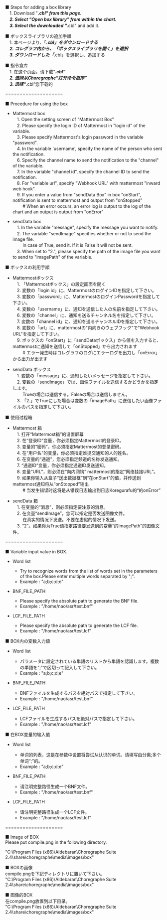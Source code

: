 ■ Steps for adding a box library  
　1. Download "***.cbl" from this page.  
　2. Select "Open box library" from within the chart.  
　3. Select the downloaded "***.cbl" and add it.  
  
■ ボックスライブラリの追加手順  
　1. 本ページより、「***.cbl」をダウンロードする  
　2. コレグラフ内から、「ボックスライブラリを開く」を選択  
　3. ダウンロードした「***.cbl」を選択し、追加する  
  
■ 指令盒库  
　1. 在这个页面，请下载“***.cbl”  
　2. 选择从Choregraphe“打开命令框库”  
　3. 选择“***.cbl”您下载的  
  
====================  
  
■ Procedure for using the box  
* Mattermost box  
　1. Open the setting screen of "Mattermost Box"  
　2. Please specify the login ID of Mattermost in "login id" of the variable.  
　3. Please specify Mattermost's login password in the variable "password".  
　4. In the variable 'username', specify the name of the person who sent the notification.  
　6. Specify the channel name to send the notification to the "channel" of the variable.  
　7. In the variable "channel id", specify the channel ID to send the notification.  
　8. For "variable url", specify "Webhook URL" with mattermost "inward web hook".  
　9. If you enter a value from "sendData Box" in box "onStart", notification is sent to mattermost and output from "onStopped"  
　　 # When an error occurs, an error log is output to the log of the chart and an output is output from "onError"  
  
* sendData box  
　1. In the variable "message", specify the message you want to notify.  
　2. The variable "sendImage" specifies whether or not to send the image file.  
　　 In case of True, send it. If it is False it will not be sent.  
　3. When set to "2.", please specify the path of the image file you want to send to "imagePath" of the variable.  
  
■ ボックスの利用手順  
* Mattermostボックス  
　1. 「Mattermostボックス」の設定画面を開く  
　2. 変数の「login id」に、MattermostのログインIDを指定して下さい。  
　3. 変数の「password」に、MattermostのログインPasswordを指定して下さい。  
　4. 変数の「username」に、通知を送信した人の名前を指定して下さい。  
　6. 変数の「channel」に、通知を送るチャンネル名を指定して下さい。  
　7. 変数の「channel id」に、通知を送るチャンネルIDを指定して下さい。  
　8. 変数の「url」に、mattermostの"内向きのウェブフック"で"Webhook URL"を指定して下さい。  
　9. ボックスの「onStart」に「sendDataボックス」から値を入力すると、mattermostに通知を送信して「onStopped」から出力されます  
　　 # エラー発生時はコレグラフのログにエラーログを出力し「onError」から出力が出ます  
  
* sendData ボックス  
　1. 変数の「message」に、通知したいメッセージを指定して下さい。  
　2. 変数の「sendImage」では、画像ファイルを送信するかどうかを指定します。  
　　 Trueの場合は送信する。Falseの場合は送信しません。  
　3. 「2.」でTrueにした場合は変数の「imagePath」に送信したい画像ファイルのパスを指定して下さい。  
  
■ 使用过程箱  
* Mattermost 箱  
　1. 打开“Mattermost箱”的设置屏幕  
　2. 在“登录ID”变量，你必须指定Mattermost的登录ID。  
　3. 变量的“密码”，你必须指定Mattermost的登录密码。  
　4. 在“用户名”的变量，你必须指定谁提交通知的人的姓名。  
　6. 在变量的“通道”，您必须指定频道的名称发送通知。  
　7. “通道ID”变量，你必须指定通道ID发送通知。  
　8. 变量“URL”，则必须在“向内网钩” mattermost的指定“网络挂接URL”。  
　9. 如果你输入从盒子“送出数据框”到“在onStart”的值，并传送到mattermost通知将从“onStopped”输出  
　　 # 当发生错误时这将是从错误日志输出到日志Koregurafu的“的onError”  
  
* sendData 箱  
　1. 在变量的“消息”，则必须指定要注意的消息。  
　2. 在变量“sendImage”，您可以指定是否发送图像文件。  
　　 在真实的情况下发送。不要在虚假的情况下发送。  
　3. “2”。如果你为True请指定路径要发送到的变量“的ImagePath”的图像文件。  
  
====================  
  
■ Variable input value in BOX.  
* Word list  
    * Try to recognize words from the list of words set in the parameters of the box.Please enter multiple words separated by ";".  
    * Example : "a;b;c;d;e"  
  
* BNF_FILE_PATH  
    * Please specify the absolute path to generate the BNF file.  
    * Example : "/home/nao/asr/test.bnf"  
  
* LCF_FILE_PATH  
    * Please specify the absolute path to generate the LCF file.  
    * Example : "/home/nao/asr/test.lcf"  
  
■ BOX内の変数入力値  
* Word list  
    * パラメータに設定されている単語のリストから単語を認識します。複数の単語を";"で区切って記入して下さい。  
    * Example : "a;b;c;d;e"  
  
* BNF_FILE_PATH  
    * BNFファイルを生成するパスを絶対パスで指定して下さい。  
    * Example : "/home/nao/asr/test.bnf"  
  
* LCF_FILE_PATH  
    * LCFファイルを生成するパスを絶対パスで指定して下さい。  
    * Example : "/home/nao/asr/test.lcf"  
  
■ 在BOX变量的输入值  
* Word list  
    * 单词的列表，这是在参数中设置将尝试从认识的单词。请填写由分离;多个单词“;”的。  
    * Example : "a;b;c;d;e"  
  
* BNF_FILE_PATH  
    * 请注明完整路径生成一个BNF文件。  
    * Example : "/home/nao/asr/test.bnf"  
  
* LCF_FILE_PATH  
    * 请注明完整路径生成一个LCF文件。  
    * Example : "/home/nao/asr/test.lcf"  
  
====================  
  
■ Image of BOX  
Please put compile.png in the following directory.  
  
"C:\Program Files (x86)\Aldebaran\Choregraphe Suite 2.4\share\choregraphe\media\images\box"  
  
■ BOXの画像  
compile.pngを下記ディレクトリに置いて下さい。  
"C:\Program Files (x86)\Aldebaran\Choregraphe Suite 2.4\share\choregraphe\media\images\box"  
  
■ 图像的BOX  
在compile.png放置到以下目录。  
"C:\Program Files (x86)\Aldebaran\Choregraphe Suite 2.4\share\choregraphe\media\images\box"  
